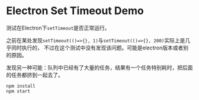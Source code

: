 Electron Set Timeout Demo
=========================

测试在Electron下`setTimeout`是否正常运行。

之前在某处发现`setTimeout(()=>{}, 1)`与`setTimeout(()=>{}, 200)`实际上是几乎同时执行的，
不过在这个测试中没有发现该问题。可能是electron版本或者别的原因。

发现另一种可能：队列中已经有了大量的任务，结果有一个任务特别耗时，把后面的任务都挤到一起去了。

```
npm install
npm start
```
